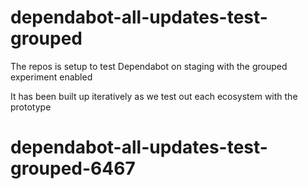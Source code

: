 # dependabot-all-updates-test-grouped

The repos is setup to test Dependabot on staging with the grouped experiment enabled

It has been built up iteratively as we test out each ecosystem with the prototype
# dependabot-all-updates-test-grouped-6467
